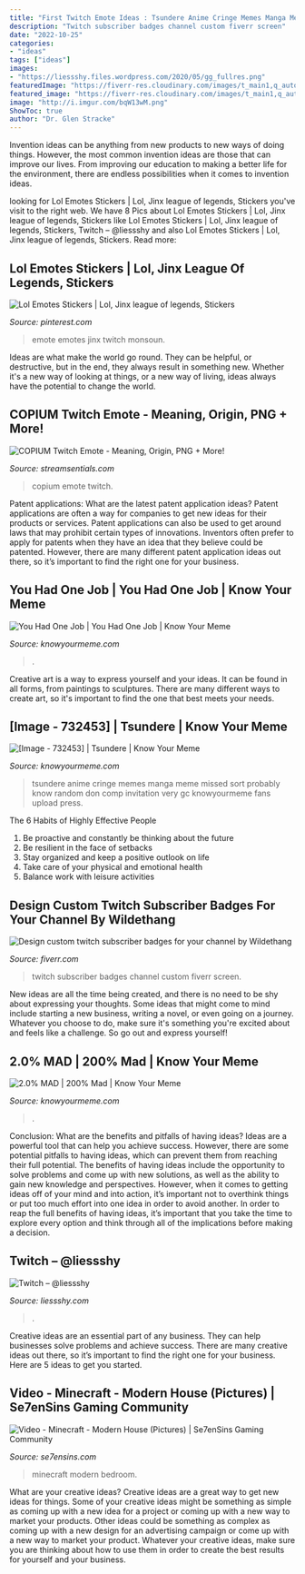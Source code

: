 ```yaml
---
title: "First Twitch Emote Ideas : Tsundere Anime Cringe Memes Manga Meme Missed Sort Probably Know Random Don Comp Invitation Very Gc Knowyourmeme Fans Upload Press"
description: "Twitch subscriber badges channel custom fiverr screen"
date: "2022-10-25"
categories:
- "ideas"
tags: ["ideas"]
images:
- "https://liessshy.files.wordpress.com/2020/05/gg_fullres.png"
featuredImage: "https://fiverr-res.cloudinary.com/images/t_main1,q_auto,f_auto,q_auto,f_auto/gigs2/113586706/original/61f58f1aad7f8f7cc8f1222ed35df835f546ef80/create-twitch-subscriber-badges.png"
featured_image: "https://fiverr-res.cloudinary.com/images/t_main1,q_auto,f_auto,q_auto,f_auto/gigs2/113586706/original/61f58f1aad7f8f7cc8f1222ed35df835f546ef80/create-twitch-subscriber-badges.png"
image: "http://i.imgur.com/bqW13wM.png"
ShowToc: true
author: "Dr. Glen Stracke"
---
```



Invention ideas can be anything from new products to new ways of doing things. However, the most common invention ideas are those that can improve our lives. From improving our education to making a better life for the environment, there are endless possibilities when it comes to invention ideas.

	

		
looking for Lol Emotes Stickers | Lol, Jinx league of legends, Stickers you've visit to the right web. We have 8 Pics about Lol Emotes Stickers | Lol, Jinx league of legends, Stickers like Lol Emotes Stickers | Lol, Jinx league of legends, Stickers, Twitch – @liessshy and also Lol Emotes Stickers | Lol, Jinx league of legends, Stickers. Read more:
		
    
## Lol Emotes Stickers | Lol, Jinx League Of Legends, Stickers

<img loading=lazy src="https://i.pinimg.com/736x/22/da/57/22da57add233be43e0d3cbb3520fdd11.jpg" onerror="this.onerror=null;this.src='https://tse2.mm.bing.net/th?id=OIP.pBUxy0KZFlCpb_Oys2xR-gHaHa&amp;pid=15.1';" alt="Lol Emotes Stickers | Lol, Jinx league of legends, Stickers">

_Source: pinterest.com_

>emote emotes jinx twitch monsoun. 

	

Ideas are what make the world go round. They can be helpful, or destructive, but in the end, they always result in something new. Whether it's a new way of looking at things, or a new way of living, ideas always have the potential to change the world.

    
## COPIUM Twitch Emote - Meaning, Origin, PNG + More!

<img loading=lazy src="https://streamsentials.com/wp-content/uploads/copium-emote-sizes.jpg" onerror="this.onerror=null;this.src='https://tse2.mm.bing.net/th?id=OIP.xtUe5bXZZV3ehkHFrxIK8gHaDu&amp;pid=15.1';" alt="COPIUM Twitch Emote - Meaning, Origin, PNG + More!">

_Source: streamsentials.com_

>copium emote twitch. 

	

Patent applications: What are the latest patent application ideas?
Patent applications are often a way for companies to get new ideas for their products or services. Patent applications can also be used to get around laws that may prohibit certain types of innovations. 
Inventors often prefer to apply for patents when they have an idea that they believe could be patented. However, there are many different patent application ideas out there, so it’s important to find the right one for your business.

    
## You Had One Job | You Had One Job | Know Your Meme

<img loading=lazy src="http://i2.kym-cdn.com/photos/images/facebook/000/648/143/7a0.jpg" onerror="this.onerror=null;this.src='https://tse3.mm.bing.net/th?id=OIP.wi6MsuKba9daR_Q7HyoMDAHaKA&amp;pid=15.1';" alt="You Had One Job | You Had One Job | Know Your Meme">

_Source: knowyourmeme.com_

>. 

	

Creative art is a way to express yourself and your ideas. It can be found in all forms, from paintings to sculptures. There are many different ways to create art, so it's important to find the one that best meets your needs.

    
## [Image - 732453] | Tsundere | Know Your Meme

<img loading=lazy src="http://i1.kym-cdn.com/photos/images/facebook/000/732/453/676.jpg" onerror="this.onerror=null;this.src='https://tse3.mm.bing.net/th?id=OIP.ofJBKYOfrDkErJRT4fk0PQHaKB&amp;pid=15.1';" alt="[Image - 732453] | Tsundere | Know Your Meme">

_Source: knowyourmeme.com_

>tsundere anime cringe memes manga meme missed sort probably know random don comp invitation very gc knowyourmeme fans upload press. 

	

The 6 Habits of Highly Effective People
1. Be proactive and constantly be thinking about the future 
2. Be resilient in the face of setbacks 
3. Stay organized and keep a positive outlook on life 
4. Take care of your physical and emotional health 
5. Balance work with leisure activities 

    
## Design Custom Twitch Subscriber Badges For Your Channel By Wildethang

<img loading=lazy src="https://fiverr-res.cloudinary.com/images/t_main1,q_auto,f_auto,q_auto,f_auto/gigs2/113586706/original/61f58f1aad7f8f7cc8f1222ed35df835f546ef80/create-twitch-subscriber-badges.png" onerror="this.onerror=null;this.src='https://tse3.mm.bing.net/th?id=OIP.ND98Sfued7MxjnoaxcqTXQHaE-&amp;pid=15.1';" alt="Design custom twitch subscriber badges for your channel by Wildethang">

_Source: fiverr.com_

>twitch subscriber badges channel custom fiverr screen. 

	

New ideas are all the time being created, and there is no need to be shy about expressing your thoughts. Some ideas that might come to mind include starting a new business, writing a novel, or even going on a journey. Whatever you choose to do, make sure it's something you're excited about and feels like a challenge. So go out and express yourself!

    
## 2.0% MAD | 200% Mad | Know Your Meme

<img loading=lazy src="http://i2.kym-cdn.com/photos/images/facebook/000/896/015/a90.png" onerror="this.onerror=null;this.src='https://tse4.mm.bing.net/th?id=OIP.n86eTOM2PiOwrCC9z_REnwHaIZ&amp;pid=15.1';" alt="2.0% MAD | 200% Mad | Know Your Meme">

_Source: knowyourmeme.com_

>. 

	

Conclusion: What are the benefits and pitfalls of having ideas?
Ideas are a powerful tool that can help you achieve success. However, there are some potential pitfalls to having ideas, which can prevent them from reaching their full potential. The benefits of having ideas include the opportunity to solve problems and come up with new solutions, as well as the ability to gain new knowledge and perspectives. However, when it comes to getting ideas off of your mind and into action, it’s important not to overthink things or put too much effort into one idea in order to avoid another. In order to reap the full benefits of having ideas, it’s important that you take the time to explore every option and think through all of the implications before making a decision.

    
## Twitch – @liessshy

<img loading=lazy src="https://liessshy.files.wordpress.com/2020/05/gg_fullres.png" onerror="this.onerror=null;this.src='https://tse3.mm.bing.net/th?id=OIP.lhA8CKkjH5o9qk8xXdl2_wHaHa&amp;pid=15.1';" alt="Twitch – @liessshy">

_Source: liessshy.com_

>. 

	

Creative ideas are an essential part of any business. They can help businesses solve problems and achieve success. There are many creative ideas out there, so it’s important to find the right one for your business. Here are 5 ideas to get you started.

    
## Video - Minecraft - Modern House (Pictures) | Se7enSins Gaming Community

<img loading=lazy src="http://i.imgur.com/bqW13wM.png" onerror="this.onerror=null;this.src='https://tse2.mm.bing.net/th?id=OIP.oFGy_FiPMU-QBxOtpxIqRwHaEK&amp;pid=15.1';" alt="Video - Minecraft - Modern House (Pictures) | Se7enSins Gaming Community">

_Source: se7ensins.com_

>minecraft modern bedroom. 

	

What are your creative ideas?
Creative ideas are a great way to get new ideas for things. Some of your creative ideas might be something as simple as coming up with a new idea for a project or coming up with a new way to market your products. Other ideas could be something as complex as coming up with a new design for an advertising campaign or come up with a new way to market your product. Whatever your creative ideas, make sure you are thinking about how to use them in order to create the best results for yourself and your business.

